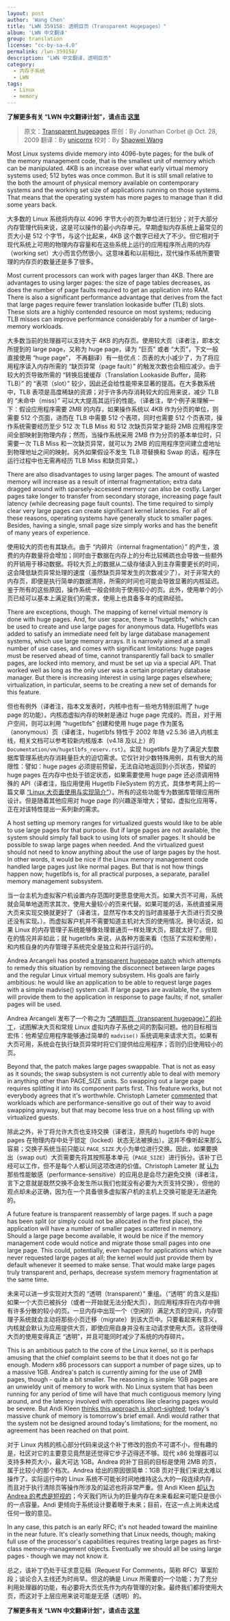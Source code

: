 ```yaml
---
layout: post
author: 'Wang Chen'
title: "LWN 359158: 透明巨页（Transparent Hugepages）"
album: 'LWN 中文翻译'
group: translation
license: "cc-by-sa-4.0"
permalink: /lwn-359158/
description: "LWN 中文翻译，透明巨页"
category:
  - 内存子系统
  - LWN
tags:
  - Linux
  - memory
---
```


**了解更多有关 “LWN 中文翻译计划”，请点击 [这里](/lwn/)**

> 原文：[Transparent hugepages](https://lwn.net/Articles/359158/)
> 原创：By Jonathan Corbet @ Oct. 28, 2009
> 翻译：By [unicornx](https://github.com/unicornx)
> 校对：By [Shaowei Wang](https://github.com/shaoweiaaron)

Most Linux systems divide memory into 4096-byte pages; for the bulk of the memory management code, that is the smallest unit of memory which can be manipulated. 4KB is an increase over what early virtual memory systems used; 512 bytes was once common. But it is still small relative to the both the amount of physical memory available on contemporary systems and the working set size of applications running on those systems. That means that the operating system has more pages to manage than it did some years back.

大多数的 Linux 系统将内存以 4096 字节大小的页为单位进行划分；对于大部分内存管理代码来说，这是可以操作的最小内存单元。早期虚拟内存系统上最常见的页大小是 512 个字节，与这个比起来，4KB 这个数字已经大了不少。但它相对于现代系统上可用的物理内存容量和在这些系统上运行的应用程序所占用的内存（working set）大小而言仍然很小。这意味着和以前相比，现代操作系统所要管理的内存页的数量还是多了很多。

Most current processors can work with pages larger than 4KB. There are advantages to using larger pages: the size of page tables decreases, as does the number of page faults required to get an application into RAM. There is also a significant performance advantage that derives from the fact that large pages require fewer translation lookaside buffer (TLB) slots. These slots are a highly contended resource on most systems; reducing TLB misses can improve performance considerably for a number of large-memory workloads.

大多数当前的处理器可以支持大于 4KB 的内存页。使用较大页（译者注，即本文所提到的 large page，又称为 huge page，译为 “巨页” 或者 “大页”，下文一般直接使用 “huge page”， 不再翻译）有一些优点：页表的大小减少了，为了将应用程序读入内存所需的 “缺页异常（page fault）” 的触发次数也会相应减少。由于较大的页导致所需的 “转换后援缓存（Translation Lookaside Buffer，简称 TLB）” 的 “表项（slot）” 较少，因此还会给性能带来显著的提高。在大多数系统中，TLB 表项是高度稀缺的资源；对于许多内存消耗较大的应用来说，减少 TLB 的 “未命中（miss）” 可以大大提高其运行的性能。（译者注，举个例子来理解一下：假设应用程序需要 2MB 的内存，如果操作系统以 4KB 作为分页的单位，则需要 512 个页面，进而在 TLB 中需要 512 个表项，同时也需要 512 个页表项，操作系统需要经历至少 512 次 TLB Miss 和 512 次缺页异常才能将 2MB 应用程序空间全部映射到物理内存；然而，当操作系统采用 2MB 作为分页的基本单位时，只需要一次 TLB Miss 和一次缺页异常，就可以为 2MB 的应用程序空间建立虚地址到物理地址之间的映射。另外如果假设不发生 TLB 项替换和 Swap 的话，程序在运行过程中也无需再经历 TLB Miss 和缺页异常。）

There are also disadvantages to using larger pages. The amount of wasted memory will increase as a result of internal fragmentation; extra data dragged around with sparsely-accessed memory can also be costly. Larger pages take longer to transfer from secondary storage, increasing page fault latency (while decreasing page fault counts). The time required to simply clear very large pages can create significant kernel latencies. For all of these reasons, operating systems have generally stuck to smaller pages. Besides, having a single, small page size simply works and has the benefit of many years of experience.

使用较大的页也有其缺点。由于 “内碎片（internal fragmentation）” 的产生，浪费的内存数量将会增加；同时由于数据在内存上的分布比较稀疏也会导致一些额外的开销用于移动数据。将较大页上的数据从二级存储读入到主存需要更长的时间，这会降低缺页异常处理的速度（虽然缺页异常发生的次数减少了）。对于非常大的内存页，即便是执行简单的数据清除，所需的时间也可能会导致显著的内核延迟。鉴于所有的这些原因，操作系统一般会倾向于使用较小的页。此外，使用单个的小页已经可以基本上满足我们的需求，使用上也具备多年的成熟经验。

There are exceptions, though. The mapping of kernel virtual memory is done with huge pages. And, for user space, there is "hugetlbfs," which can be used to create and use large pages for anonymous data. Hugetlbfs was added to satisfy an immediate need felt by large database management systems, which use large memory arrays. It is narrowly aimed at a small number of use cases, and comes with significant limitations: huge pages must be reserved ahead of time, cannot transparently fall back to smaller pages, are locked into memory, and must be set up via a special API. That worked well as long as the only user was a certain proprietary database manager. But there is increasing interest in using large pages elsewhere; virtualization, in particular, seems to be creating a new set of demands for this feature.

但也有例外（译者注，指本文发表时，内核中也有一些地方特别启用了 huge page 的功能）。内核态虚拟内存的映射是通过 huge page 完成的。而且，对于用户空间，则可以利用 “hugetlbfs” 创建和使用 huge page 作为匿名（anonymous）页（译者注，hugetlbfs 特性于 2002 年随 v2.5.36 进入内核主线，相关文档可以参考较新内核版本（v4.18 及以上）的 `Documentation/vm/hugetlbfs_reserv.rst`）。实现 hugetlbfs 是为了满足大型数据库管理系统内存消耗量巨大的迫切需求。它仅针对少数特殊用例，具有很大的局限性：譬如：huge pages 必须提前预留，无法自动地返回到小页状态，预留的 huge pages 在内存中也处于锁定状态，如果需要使用 huge page 还必须调用特殊的 API（译者注，指应用使用 Hugetlb FileSystem 的方式，具体参考网上的一篇文章 [“Linux 大页面使用与实现简介”][1]）。所有的这些功能专为数据库管理应用所设计。但是随着其他应用对 huge page 的兴趣逐渐增大；譬如，虚拟化应用等，正在对该特性提出一系列新的需求。

A host setting up memory ranges for virtualized guests would like to be able to use large pages for that purpose. But if large pages are not available, the system should simply fall back to using lots of smaller pages. It should be possible to swap large pages when needed. And the virtualized guest should not need to know anything about the use of large pages by the host. In other words, it would be nice if the Linux memory management code handled large pages just like normal pages. But that is not how things happen now; hugetlbfs is, for all practical purposes, a separate, parallel memory management subsystem.

当一台主机为虚拟客户机设置内存范围时更愿意使用大页。如果大页不可用，系统就会简单地退而求其次，使用大量较小的页来代替。如果可能的话，系统直接采用大页来实现交换就更好了（译者注，显然写作本文的当时直接基于大页进行页交换还没有实现。）。而虚拟客户机并不需要知道主机对大页的使用情况。换句话说，如果 Linux 的内存管理子系统能够像处理普通页一样处理大页，那就太好了。但现在的情况并非如此；就 hugetlbfs 来说，从各种方面来看（包括了实现和使用），和内核自身的内存管理子系统完全是独立和并行运行的。

Andrea Arcangeli has posted [a transparent hugepage patch](https://lwn.net/Articles/358904/) which attempts to remedy this situation by removing the disconnect between large pages and the regular Linux virtual memory subsystem. His goals are fairly ambitious: he would like an application to be able to request large pages with a simple madvise() system call. If large pages are available, the system will provide them to the application in response to page faults; if not, smaller pages will be used.

Andrea Arcangeli 发布了一个称之为 [“透明巨页（transparent hugepage）” 的补丁][2]，试图解决大页和常规 Linux 虚拟内存子系统之间的割裂问题。他的目标相当宏伟：他希望应用程序能够通过简单的 `madvise()` 系统调用来请求大页。如果有大页可用，系统会在执行缺页异常时将它们提供给应用程序；否则仍旧使用较小的页。

Beyond that, the patch makes large pages swappable. That is not as easy as it sounds; the swap subsystem is not currently able to deal with memory in anything other than PAGE_SIZE units. So swapping out a large page requires splitting it into its component parts first. This feature works, but not everybody agrees that it's worthwhile. Christoph Lameter [commented](https://lwn.net/Articles/359183/) that workloads which are performance-sensitive go out of their way to avoid swapping anyway, but that may become less true on a host filling up with virtualized guests.

除此之外，补丁将允许大页也支持交换（译者注，原先的 hugetlbfs 中的 huge pages  在物理内存中处于锁定（locked）状态无法被换出）。这并不像听起来那么容易；交换子系统当前只能以 `PAGE_SIZE` 大小为单位进行交换。因此，如果要换出（swap out）大页需要先将其按照基本单元（`PAGE_SIZE`）进行拆分。该补丁已经可以工作，但不是每个人都认同这项改进的价值。Christoph Lameter 就 [认为][3] 那些性能敏感（performance-sensitive）的应用总是会尽力避免交换（译者注，言下之意就是既然交换不会发生所以我们也就没有必要为大页支持交换），但他的观点却未必正确，因为在一个具备很多虚拟客户机的主机上交换可能是无法避免的。

A future feature is transparent reassembly of large pages. If such a page has been split (or simply could not be allocated in the first place), the application will have a number of smaller pages scattered in memory. Should a large page become available, it would be nice if the memory management code would notice and migrate those small pages into one large page. This could, potentially, even happen for applications which have never requested large pages at all; the kernel would just provide them by default whenever it seemed to make sense. That would make large pages truly transparent and, perhaps, decrease system memory fragmentation at the same time.

未来可以进一步实现对大页的 “透明（transparent）” 重组。（“透明” 的含义是指）如果一个大页已被拆分（或者一开始就无法分配大页），则应用程序将在内存中拥有许多分散的较小的页。一旦内存中出现一个（空闲的）满足大页的空间，内存管理子系统就会主动将那些小页迁移（migrate）到该大页中。只要看起来有意义，内核就会默认为应用提供大页，即使应用自身并没有主动请求使用大页。这将使得大页的使用变得真正 “透​​明”，并且可能同时减少了系统的内存碎片。

This is an ambitious patch to the core of the Linux kernel, so it is perhaps amusing that the chief complaint seems to be that it does not go far enough. Modern x86 processors can support a number of page sizes, up to a massive 1GB. Andrea's patch is currently aiming for the use of 2MB pages, though - quite a bit smaller. The reasoning is simple: 1GB pages are an unwieldy unit of memory to work with. No Linux system that has been running for any period of time will have that much contiguous memory lying around, and the latency involved with operations like clearing pages would be severe. But Andi Kleen [thinks this approach is short-sighted](https://lwn.net/Articles/359184/); today's massive chunk of memory is tomorrow's brief email. Andi would rather that the system not be designed around today's limitations; for the moment, no agreement has been reached on that point.

对于 Linux 内核的核心部分代码来说这个补丁修改的抱负不可谓不小，但有趣的是，社区对它的主要意见竟然是还觉得它步子迈得还不够。现代 x86 处理器可以支持多种页大小，最大可达 1GB。Andrea 的补丁目前的目标是使用 2MB 的页，属于比较小的那个档次。Andrea 给出的原因很简单：1GB 页对于我们来说太难以操作了。实际运行中的 Linux 系统不可能长时间地维持这么大的一段连续内存，而且对于执行清除页等操作所涉及的延迟也将非常严重。但 Andi Kleen [却认为 Andrea 的考虑是短视的][4]；今天我们所认为的巨量内存在未来看起来可能只是很小的一点容量。Andi 更倾向于系统设计要着眼于未来；目前，在这一点上尚未达成任何一致的意见。

In any case, this patch is an early RFC; it's not headed toward the mainline in the near future. It's clearly something that Linux needs, though; making full use of the processor's capabilities requires treating large pages as first-class memory-management objects. Eventually we should all be using large pages - though we may not know it.

总之，该补丁仍处于征求意见稿（Request For Comments，简称 RFC）草案阶段；谈论合入主线还为时尚早。但这的确是 Linux 所需要的一个功能；为了充分利用处理器的功能，有必要将大页优先作为内存管理的对象。最终我们都将使用大页，而这对于上层应用来说可能是无感（透明）的。

**了解更多有关 “LWN 中文翻译计划”，请点击 [这里](/lwn/)**

[1]: https://www.ibm.com/developerworks/cn/linux/l-cn-hugetlb/
[2]: https://lwn.net/Articles/358904/
[3]: https://lwn.net/Articles/359183/
[4]: https://lwn.net/Articles/359184/
